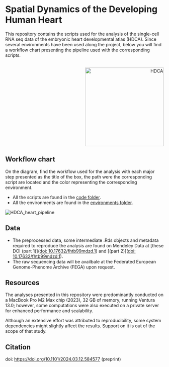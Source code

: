 # Spatial Dynamics of the Developing Human Heart

This repository contains the scripts used for the analysis of the single-cell RNA seq data of the embryonic heart developmental atlas (HDCA). 
Since several environments have been used along the project, below you will find a workflow chart presenting the pipeline used with the corresponding scripts. 

<br>

<div align="right">
  <a href="https://hdca-sweden.scilifelab.se/" target="_blank">
  <img src="https://github.com/rmauron/HDCA_heart_dev/assets/92672952/5baae706-3452-49ad-a616-5cf34d768ad5" alt="HDCA" width="250">
  </a>
</div>



## Workflow chart
On the diagram, find the workflow used for the analysis with each major step presented as the title of the box, the path were the corresponding script are located and the color representing the corresponding environment.

- All the scripts are found in the [code folder](./code).
- All the environments are found in the [environments folder](./environments).

![HDCA_heart_pipeline](https://github.com/rmauron/HDCA_heart_dev/assets/92672952/5d2beacf-8f18-4474-bfc0-199f5d0c0041)


## Data
- The preprocessed data, some intermediate .Rds objects and metadata required to reproduce the analysis are found on Mendeley Data at [these DOI (part 1)]([doi: 10.17632/fhtb99mdzd.1](https://data.mendeley.com/preview/fhtb99mdzd?a=27a510e3-60f7-40b9-968d-ecf1ca6b5ad1)) and [(part 2)]([doi: 10.17632/fhtb99mdzd.1](https://data.mendeley.com/preview/w65jtfsvpr?a=2c7eb695-0a84-4bd7-98e8-e4be4e4ed831)).
- The raw sequencing data will be availbale at the Federated European Genome-Phenome Archive (FEGA) upon request.

## Resources
The analyses presented in this repository were predominantly conducted on a MacBook Pro M2 Max chip (2023), 32 GB of memory, running Ventura 13.0; however, some computations were also executed on a private server for enhanced performance and scalability.

Although an extensive effort was attributed to reproducibility, some system dependencies might slightly affect the results. Support on it is out of the scope of that study.

## Citation
doi: https://doi.org/10.1101/2024.03.12.584577 (preprint)
